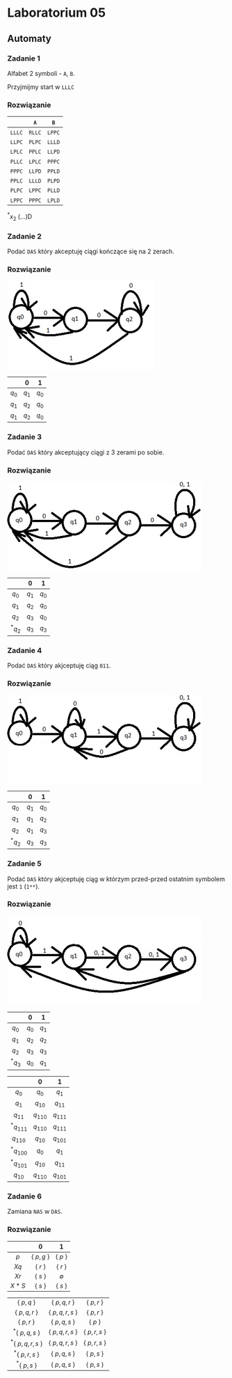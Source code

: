 # Laboratorium 05

## Automaty

### Zadanie 1

Alfabet 2 symboli - ```A```, ```B```.

Przyjmijmy start w ```LLLC```

### Rozwiązanie

|            |  ```A```   |  ```B```   |
| :--------: | :--------: | :--------: |
| ```LLLC``` | ```RLLC``` | ```LPPC``` |
| ```LLPC``` | ```PLPC``` | ```LLLD``` |
| ```LPLC``` | ```PPLC``` | ```LLPD``` |
| ```PLLC``` | ```LPLC``` | ```PPPC``` |
| ```PPPC``` | ```LLPD``` | ```PPLD``` |
| ```PPLC``` | ```LLLD``` | ```PLPD``` |
| ```PLPC``` | ```LPPC``` | ```PLLD``` |
| ```LPPC``` | ```PPPC``` | ```LPLD``` |
 $^*x_2$ (...)D

### Zadanie 2

Podać ```DAS``` który akceptuję ciągi kończące się na 2 zerach.

### Rozwiązanie

![Rozwiązanie](https://github.com/tukarp/Languages-and-Paradigms-of-Programming/blob/main/Laboratoria/Lab%2005/Zadanie%2002.jpg)

|            |     $0$    |     $1$    |
| :--------: | :--------: | :--------: |
|    $q_0$   |    $q_1$   |    $q_0$   |
|    $q_1$   |    $q_2$   |    $q_0$   |
|    $q_1$   |    $q_2$   |    $q_0$   |

### Zadanie 3

Podać ```DAS``` który akceptujący ciągi z 3 zerami po sobie.

### Rozwiązanie

![Rozwiązanie](https://github.com/tukarp/Languages-and-Paradigms-of-Programming/blob/main/Laboratoria/Lab%2005/Zadanie%2003.jpg)

|            |     $0$    |     $1$    |
| :--------: | :--------: | :--------: |
|    $q_0$   |    $q_1$   |    $q_0$   |
|    $q_1$   |    $q_2$   |    $q_0$   |
|    $q_2$   |    $q_3$   |    $q_0$   |
|   $^*q_2$  |    $q_3$   |    $q_3$   |

### Zadanie 4

Podać ```DAS``` który akjceptuję ciąg ```011```.

### Rozwiązanie

![Rozwiązanie](https://github.com/tukarp/Languages-and-Paradigms-of-Programming/blob/main/Laboratoria/Lab%2005/Zadanie%2004.jpg)

|            |     $0$    |     $1$    |
| :--------: | :--------: | :--------: |
|    $q_0$   |    $q_1$   |    $q_0$   |
|    $q_1$   |    $q_1$   |    $q_2$   |
|    $q_2$   |    $q_1$   |    $q_3$   |
|   $^*q_2$  |    $q_3$   |    $q_3$   |

### Zadanie 5

Podać ```DAS``` który akjceptuję ciąg w którzym przed-przed ostatnim symbolem jest ```1``` (```1**```).

### Rozwiązanie

![Rozwiązanie](https://github.com/tukarp/Languages-and-Paradigms-of-Programming/blob/main/Laboratoria/Lab%2005/Zadanie%2005.jpg)

|              |      $0$     |      $1$     |
| :----------: | :----------: | :----------: |
|    $q_{0}$   |    $q_{0}$   |    $q_{1}$   |
|    $q_{1}$   |    $q_{2}$   |    $q_{2}$   |
|    $q_{2}$   |    $q_{3}$   |    $q_{3}$   |
|   $^*q_{3}$  |    $q_{0}$   |    $q_{1}$   |

|               |       $0$     |       $1$     |
| :-----------: | :-----------: | :-----------: |
| $q_{0}$       | $q_{0}$       | $q_{1}$       |
| $q_{1}$       | $q_{10}$      | $q_{11}$      |
| $q_{11}$      | $q_{110}$     | $q_{111}$     |
| $^*q_{111}$   | $q_{110}$     | $q_{111}$     |
| $q_{110}$     | $q_{10}$      | $q_{101}$     |
| $^*q_{100}$   | $q_{0}$       | $q_{1}$       |
| $^*q_{101}$   | $q_{10}$      | $q_{11}$      |
| $q_{10}$      | $q_{110}$     | $q_{101}$     |

### Zadanie 6

Zamiana ```NAS``` w ```DAS```.

### Rozwiązanie

|            |      $0$     |      $1$      |
| :--------: | :----------: | :-----------: |
| $p$        | { $p, g$ }   | { $p$ }       |
| $Xq$       | { $r$ }      | { $r$ }       |
| $Xr$       | { $s$ }      | $\emptyset$   |
| $X*S$      | { $s$ }      | { $s$ }       |

|                      |                  |               |
| :------------------: | :--------------: | :-----------: |
| { $p, q$ }           | { $p, q, r$ }    | { $p, r$ }    |
| { $p, q, r$ }        | { $p, q, r, s$ } | { $p, r$ }    |
| { $p, r$ }           | { $p, q, s$ }    | { $p$ }       |
| $^*${ $p, q, s$ }    | { $p, q, r, s$ } | { $p, r, s$ } |
| $^*${ $p, q, r, s$ } | { $p, q, r, s$ } | { $p, r, s$ } |
| $^*${ $p, r, s$ }    | { $p, q, s$ }    | { $p, s$ }    |
| $^*${ $p, s$ }       | { $p, q, s$ }    | { $p, s$ }    |
